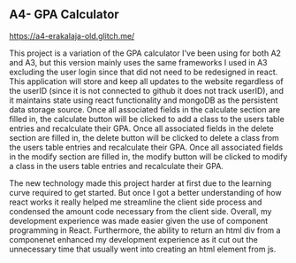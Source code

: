 ## A4- GPA Calculator  

https://a4-erakalaja-old.glitch.me/

This project is a variation of the GPA calculator I've been using for both A2 and A3, but this version mainly uses the same frameworks I used in A3 excluding the user login since that did not need to be redesigned in react. This application will store and keep all updates to the website regardless of the userID (since it is not connected to github it does not track userID), and it maintains state using react functionality and mongoDB as the persistent data storage source. Once all associated fields in the calculate section are filled in, the calculate button will be clicked to add a class to the users table entries and recalculate their GPA. Once all associated fields in the delete section are filled in, the delete button will be clicked to delete a class from the users table entries and recalculate their GPA. Once all associated fields in the modify section are filled in, the modify button will be clicked to modify a class in the users table entries and recalculate their GPA. 

The new technology made this project harder at first due to the learning curve required to get started. But once I got a better understanding of how react works it really helped me streamline the client side process and condensed the amount code necessary from the client side. Overall, my development experience was made easier given the use of component programming in React. Furthermore, the ability to return an html div from a componenet enhanced my development experience as it cut out the unnecessary time that usually went into creating an html element from js. 


